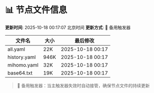 # 📊 节点文件信息

**更新时间**: 2025-10-18 00:17:07 北京时间
**更新方式**: 🔄 备用触发器

| 文件名 | 大小 | 最后修改 |
|--------|------|----------|
| all.yaml | 22K | 2025-10-18 00:17 |
| history.yaml | 946K | 2025-10-18 00:17 |
| mihomo.yaml | 32K | 2025-10-18 00:17 |
| base64.txt | 19K | 2025-10-18 00:17 |

> 🔄 备用触发器：当主触发器失效时自动接管，确保节点文件的持续更新
